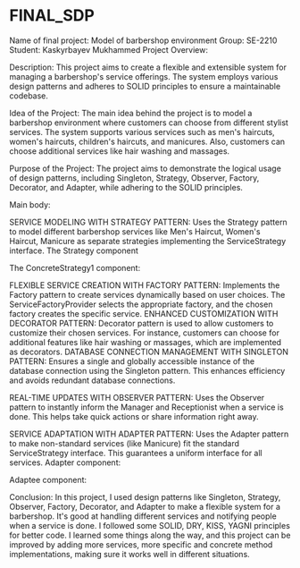# FINAL_SDP
Name of final project: Model of barbershop environment
Group: SE-2210
Student: Kaskyrbayev Mukhammed
Project Overview:

Description:
This project aims to create a flexible and extensible system for managing a barbershop's service offerings. The system employs various design patterns and adheres to SOLID principles to ensure a maintainable codebase.

Idea of the Project:
The main idea behind the project is to model a barbershop environment where customers can choose from different stylist services. The system supports various services such as men's haircuts, women's haircuts, children's haircuts, and manicures. Also, customers can choose additional services like hair washing and massages.
 
Purpose of the Project:
The project aims to demonstrate the logical usage of design patterns, including Singleton, Strategy, Observer, Factory, Decorator, and Adapter, while adhering to the SOLID principles.

Main body:

SERVICE MODELING WITH STRATEGY PATTERN:
Uses the Strategy pattern to model different barbershop services like Men's Haircut, Women's Haircut, Manicure as separate strategies implementing the ServiceStrategy interface.
The  Strategy component
 
The ConcreteStrategy1 component:
 

FLEXIBLE SERVICE CREATION WITH FACTORY PATTERN:
Implements the Factory pattern to create services dynamically based on user choices. The ServiceFactoryProvider selects the appropriate factory, and the chosen factory creates the specific service.
ENHANCED CUSTOMIZATION WITH DECORATOR PATTERN:
Decorator pattern is used to allow customers to customize their chosen services. For instance, customers can choose for additional features like hair washing or massages, which are implemented as decorators.
DATABASE CONNECTION MANAGEMENT WITH SINGLETON PATTERN:
Ensures a single and globally accessible instance of the database connection using the Singleton pattern. This enhances efficiency and avoids redundant database connections.

REAL-TIME UPDATES WITH OBSERVER PATTERN:
Uses the Observer pattern to instantly inform the Manager and Receptionist when a service is done. This helps take quick actions or share information right away.

SERVICE ADAPTATION WITH ADAPTER PATTERN:
Uses the Adapter pattern to make non-standard services (like Manicure) fit the standard ServiceStrategy interface. This guarantees a uniform interface for all services.
Adapter component:
 
Adaptee component:
 

Conclusion:
In this project, I used design patterns like Singleton, Strategy, Observer, Factory, Decorator, and Adapter to make a flexible system for a barbershop. It's good at handling different services and notifying people when a service is done. I followed some SOLID, DRY, KISS, YAGNI principles for better code. I learned some things along the way, and this project can be improved by adding more services, more specific and concrete method implementations, making sure it works well in different situations.
